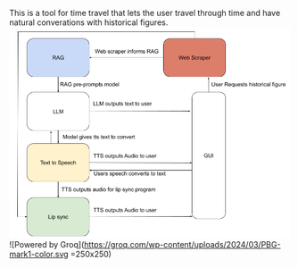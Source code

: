 This is a tool for time travel that lets the user travel through time and have natural converations with historical figures.
![Flow Chart](https://github.com/Alejandro-M-Perez/Rowdyhax-Timemachine/blob/main/images/Flow%20Chart.png)
![Powered by Groq](https://groq.com/wp-content/uploads/2024/03/PBG-mark1-color.svg =250x250)

